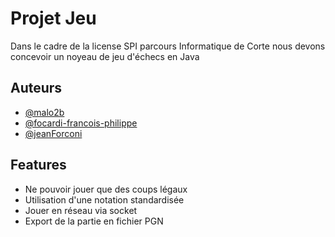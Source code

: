 # Projet Jeu

Dans le cadre de la license SPI parcours Informatique de Corte nous devons concevoir un noyeau de jeu d'échecs en Java


## Auteurs

- [@malo2b](https://www.github.com/malo2b)
- [@focardi-francois-philippe](https://www.github.com/focardi-francois-philippe)
- [@jeanForconi](https://www.github.com/jeanForconi)

## Features

- Ne pouvoir jouer que des coups légaux
- Utilisation d'une notation standardisée
- Jouer en réseau via socket
- Export de la partie en fichier PGN
